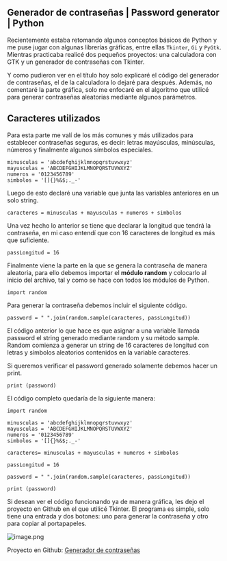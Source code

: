 ## Generador de contraseñas | Password generator | Python

Recientemente estaba retomando algunos conceptos básicos de Python y me puse jugar con algunas librerías gráficas, entre ellas <code>Tkinter</code>, <code>Gi</code> y <code>PyGtk</code>. Mientras practicaba realicé dos pequeños proyectos: una calculadora con GTK y un generador de contraseñas con Tkinter.

Y como pudieron ver en el título hoy solo explicaré el código del generador de contraseñas, el de la calculadora lo dejaré para después. Además, no comentaré la parte gráfica, solo me enfocaré en el algoritmo que utilicé para generar contraseñas aleatorias mediante algunos parámetros.


## Caracteres utilizados

Para esta parte me valí de los más comunes y más utilizados para establecer contraseñas seguras, es decir: letras mayúsculas, minúsculas, números y finalmente algunos símbolos especiales.

```
minusculas = 'abcdefghijklmnopqrstuvwxyz'
mayusculas = 'ABCDEFGHIJKLMNOPQRSTUVWXYZ'
numeros = '0123456789'
simbolos = '[]{}%&$;._-'
``` 

Luego de esto declaré una variable que junta las variables anteriores en un solo string.

```
caracteres = minusculas + mayusculas + numeros + simbolos
``` 

Una vez hecho lo anterior se tiene que declarar la longitud que tendrá la contraseña, en mi caso entendí que con 16 caracteres de longitud es más que suficiente.

```
passLongitud = 16
``` 

Finalmente viene la parte en la que se genera la contraseña de manera aleatoria, para ello debemos importar el **módulo random** y colocarlo al inicio del archivo, tal y como se hace con todos los módulos de Python.

```
import random
``` 
Para generar la contraseña debemos incluir el siguiente código.

```
password = " ".join(random.sample(caracteres, passLongitud))
``` 
El código anterior lo que hace es que asignar a una variable llamada password el string generado mediante random y su método sample.  Random comienza a generar un string de 16 caracteres de longitud con letras y símbolos aleatorios contenidos en la variable caracteres.

Si queremos verificar el password generado solamente debemos hacer un print.

```
print (password)
``` 

El código completo quedaría de la siguiente manera:

```
import random

minusculas = 'abcdefghijklmnopqrstuvwxyz'
mayusculas = 'ABCDEFGHIJKLMNOPQRSTUVWXYZ'
numeros = '0123456789'
simbolos = '[]{}%&$;._-'

caracteres= minusculas + mayusculas + numeros + simbolos

passLongitud = 16

password = " ".join(random.sample(caracteres, passLongitud))

print (password)

``` 

Si desean ver el código funcionando ya de manera gráfica, les dejo el proyecto en Github en el que utilicé Tkinter. El programa es simple, solo tiene una entrada y dos botones: uno para generar la contraseña y otro para copiar al portapapeles.


![image.png](https://cdn.hashnode.com/res/hashnode/image/upload/v1611274782352/43qYfeqWZ.png)

Proyecto en Github:  [Generador de contraseñas](https://github.com/JeffreyMC/Password-Generator) 







